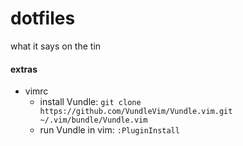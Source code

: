 # dotfiles

what it says on the tin

#### extras
- vimrc
    * install Vundle: `git clone https://github.com/VundleVim/Vundle.vim.git ~/.vim/bundle/Vundle.vim`
    * run Vundle in vim: `:PluginInstall`
